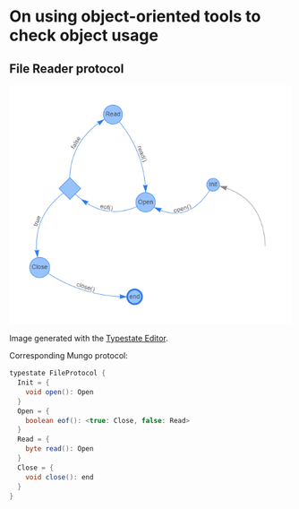 # On using object-oriented tools to check object usage

## File Reader protocol

![File Reader Protocol](./file_reader_protocol.png)

Image generated with the [Typestate Editor](https://typestate-editor.github.io/).

Corresponding Mungo protocol:

```java
typestate FileProtocol {
  Init = {
    void open(): Open
  }
  Open = {
    boolean eof(): <true: Close, false: Read>
  }
  Read = {
    byte read(): Open
  }
  Close = {
    void close(): end
  }
}
```
